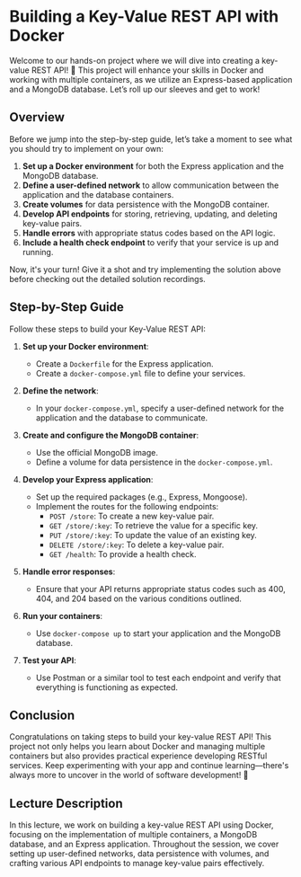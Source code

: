 # Building a Key-Value REST API with Docker

Welcome to our hands-on project where we will dive into creating a key-value REST API! 🚀 This project will enhance your skills in Docker and working with multiple containers, as we utilize an Express-based application and a MongoDB database. Let’s roll up our sleeves and get to work!

## Overview

Before we jump into the step-by-step guide, let’s take a moment to see what you should try to implement on your own:

1. **Set up a Docker environment** for both the Express application and the MongoDB database.
2. **Define a user-defined network** to allow communication between the application and the database containers.
3. **Create volumes** for data persistence with the MongoDB container.
4. **Develop API endpoints** for storing, retrieving, updating, and deleting key-value pairs.
5. **Handle errors** with appropriate status codes based on the API logic.
6. **Include a health check endpoint** to verify that your service is up and running.

Now, it's your turn! Give it a shot and try implementing the solution above before checking out the detailed solution recordings.

## Step-by-Step Guide

Follow these steps to build your Key-Value REST API:

1. **Set up your Docker environment**:

   - Create a `Dockerfile` for the Express application.
   - Create a `docker-compose.yml` file to define your services.

2. **Define the network**:

   - In your `docker-compose.yml`, specify a user-defined network for the application and the database to communicate.

3. **Create and configure the MongoDB container**:

   - Use the official MongoDB image.
   - Define a volume for data persistence in the `docker-compose.yml`.

4. **Develop your Express application**:

   - Set up the required packages (e.g., Express, Mongoose).
   - Implement the routes for the following endpoints:
     - `POST /store`: To create a new key-value pair.
     - `GET /store/:key`: To retrieve the value for a specific key.
     - `PUT /store/:key`: To update the value of an existing key.
     - `DELETE /store/:key`: To delete a key-value pair.
     - `GET /health`: To provide a health check.

5. **Handle error responses**:

   - Ensure that your API returns appropriate status codes such as 400, 404, and 204 based on the various conditions outlined.

6. **Run your containers**:

   - Use `docker-compose up` to start your application and the MongoDB database.

7. **Test your API**:
   - Use Postman or a similar tool to test each endpoint and verify that everything is functioning as expected.

## Conclusion

Congratulations on taking steps to build your key-value REST API! This project not only helps you learn about Docker and managing multiple containers but also provides practical experience developing RESTful services. Keep experimenting with your app and continue learning—there's always more to uncover in the world of software development! 🌟

## Lecture Description

In this lecture, we work on building a key-value REST API using Docker, focusing on the implementation of multiple containers, a MongoDB database, and an Express application. Throughout the session, we cover setting up user-defined networks, data persistence with volumes, and crafting various API endpoints to manage key-value pairs effectively.
